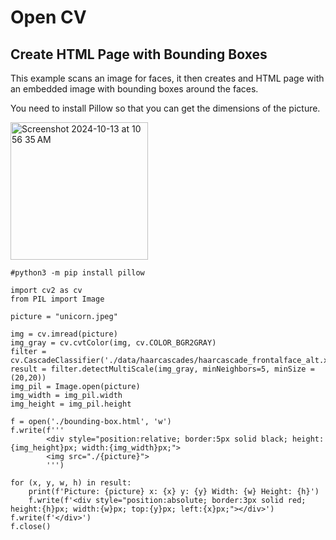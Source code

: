 # Open CV

## Create HTML Page with Bounding Boxes

This example scans an image for faces, it then creates and HTML page with an embedded image with bounding boxes around the faces.

You need to install Pillow so that you can get the dimensions of the picture.

<img width="220" alt="Screenshot 2024-10-13 at 10 56 35 AM" src="https://github.com/user-attachments/assets/4436a4d0-4ce1-4d5a-b8f7-cc248698af86">

```
#python3 -m pip install pillow

import cv2 as cv
from PIL import Image

picture = "unicorn.jpeg"

img = cv.imread(picture)
img_gray = cv.cvtColor(img, cv.COLOR_BGR2GRAY)
filter = cv.CascadeClassifier('./data/haarcascades/haarcascade_frontalface_alt.xml')
result = filter.detectMultiScale(img_gray, minNeighbors=5, minSize =(20,20))
img_pil = Image.open(picture)
img_width = img_pil.width
img_height = img_pil.height

f = open('./bounding-box.html', 'w')
f.write(f'''
        <div style="position:relative; border:5px solid black; height:{img_height}px; width:{img_width}px;">
        <img src="./{picture}">
        ''')

for (x, y, w, h) in result:
    print(f'Picture: {picture} x: {x} y: {y} Width: {w} Height: {h}')
    f.write(f'<div style="position:absolute; border:3px solid red; height:{h}px; width:{w}px; top:{y}px; left:{x}px;"></div>')
f.write(f'</div>')
f.close()

```
